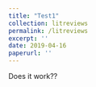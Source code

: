 ```yaml
---
title: "Test1"
collection: litreviews
permalink: /litreviews
excerpt: ''
date: 2019-04-16
paperurl: ''
---
```


Does it work??
